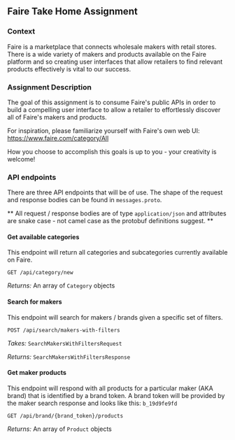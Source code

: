 ## Faire Take Home Assignment

### Context

Faire is a marketplace that connects wholesale makers with retail stores. There is a wide variety of makers and products available on the Faire platform and so creating user interfaces that allow retailers to find relevant products effectively is vital to our success.

### Assignment Description

The goal of this assignment is to consume Faire's public APIs in order to build a compelling user interface to allow a retailer to effortlessly discover all of Faire's makers and products.

For inspiration, please familiarize yourself with Faire's own web UI: https://www.faire.com/category/All

How you choose to accomplish this goals is up to you - your creativity is welcome!

### API endpoints

There are three API endpoints that will be of use. The shape of the request and response bodies can be found in `messages.proto`.

** All request / response bodies are of type `application/json` and attributes are snake case - not camel case as the protobuf definitions suggest. **

#### Get available categories

This endpoint will return all categories and subcategories currently available on Faire.

`GET /api/category/new`

_Returns:_ An array of `Category` objects

#### Search for makers

This endpoint will search for makers / brands given a specific set of filters.

`POST /api/search/makers-with-filters`

_Takes:_ `SearchMakersWithFiltersRequest`

_Returns:_ `SearchMakersWithFiltersResponse`

#### Get maker products

This endpoint will respond with all products for a particular maker (AKA brand) that is identified by a brand token. A brand token will be provided by the maker search response and looks like this: `b_19d9fe9fd`

`GET /api/brand/{brand_token}/products`

_Returns:_ An array of `Product` objects

